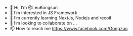 - 👋 Hi, I’m @LeuKongsun
- 👀 I’m interested in JS Framework
- 🌱 I’m currently learning NextJs, Nodejs and recoil
- 💞️ I’m looking to collaborate on ...
- 📫 How to reach me https://www.facebook.com/Gongzun
